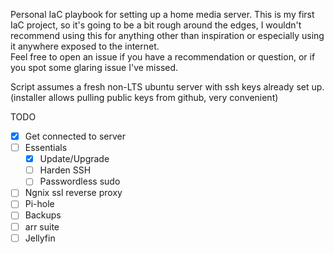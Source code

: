 Personal IaC playbook for setting up a home media server. This is my first IaC project, so it's going to be a bit rough around the edges, I wouldn't recommend using this for anything other than inspiration or especially using it anywhere exposed to the internet.  
Feel free to open an issue if you have a recommendation or question, or if you spot some glaring issue I've missed.

Script assumes a fresh non-LTS ubuntu server with ssh keys already set up. (installer allows pulling public keys from github, very convenient)  

TODO
- [x] Get connected to server
- [ ] Essentials
  - [x] Update/Upgrade
  - [ ] Harden SSH
  - [ ] Passwordless sudo
- [ ] Ngnix ssl reverse proxy
- [ ] Pi-hole
- [ ] Backups
- [ ] arr suite
- [ ] Jellyfin